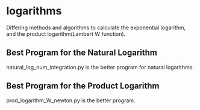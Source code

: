 # logarithms
Differing methods and algorithms to calculate the exponential logarithm, and the product logarithm(Lambert W function).
## Best Program for the Natural Logarithm
natural_log_num_integration.py is the better program for natural logarithms.
## Best Program for the Product Logarithm
prod_logarithm_W_newton.py is the better program.
